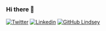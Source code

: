 

### Hi there 👋
[![Twitter](https://img.shields.io/badge/-Twitter-222222?style=flat-square&logo=twitter&logoColor=pink&link=https://twitter.com/lynseahoss/)](https://twitter.com/lynseahoss/)
[![Linkedin](https://img.shields.io/badge/-LinkedIn-222222?style=flat-square&logo=Linkedin&logoColor=pink&link=https://www.linkedin.com/in/lynsealawson/)](https://www.linkedin.com/in/lynsealawson/)
[![GitHub Lindsey](https://img.shields.io/github/followers/lynseahoss?label=follow&style=social)](https://github.com/lynseahoss)

<!--
**lynseahoss/lynseahoss** is a ✨ _special_ ✨ repository because its `README.md` (this file) appears on your GitHub profile.


Here are some ideas to get you started:
- 🌱 I’m currently learning React-Native and SwiftUI
- 📫 How to reach me: lynseahoss@gmail.com
- 😄 Pronouns: She/Her
- ⚡ Fun fact: ...
-->
